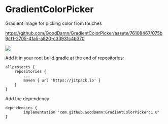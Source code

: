 # GradientColorPicker
Gradient image for picking color from touches

https://github.com/GoodDamn/GradientColorPicker/assets/76108467/075b9cf1-2705-41a5-a820-c33931c4b370

[![](https://jitpack.io/v/GoodDamn/GradientColorPicker.svg)](https://jitpack.io/#GoodDamn/GradientColorPicker)

Add it in your root build.gradle at the end of repositories:

	allprojects {
		repositories {
			...
			maven { url 'https://jitpack.io' }
		}
	}
 
Add the dependency

	dependencies {
	        implementation 'com.github.GoodDamn:GradientColorPicker:1.0'
	}
